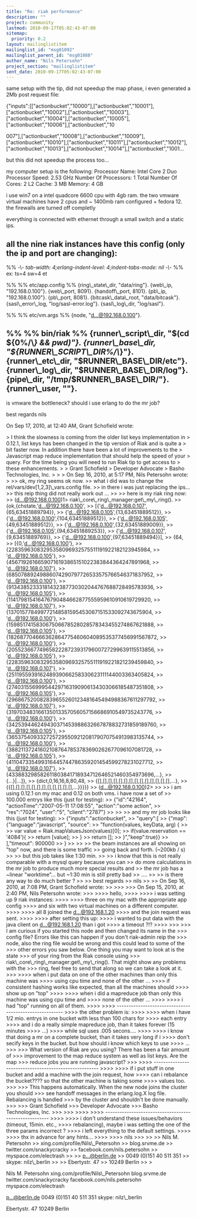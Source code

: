 ```yaml
---
title: "Re: riak performance"
description: ""
project: community
lastmod: 2010-09-17T05:02:43-07:00
sitemap:
  priority: 0.2
layout: mailinglistitem
mailinglist_id: "msg01092"
mailinglist_parent_id: "msg01088"
author_name: "Nils Petersohn"
project_section: "mailinglistitem"
sent_date: 2010-09-17T05:02:43-07:00
---
```



same setup with the tip, did not speedup the map phase, i even generated a 2Mb 
post request file:

{"inputs":[["actionbucket","10000"],["actionbucket","10001"],["actionbucket","10002"],["actionbucket","10003"],["actionbucket","10004"],["actionbucket","10005"],["actionbucket","10006"],["actionbucket","10
 
007"],["actionbucket","10008"],["actionbucket","10009"],["actionbucket","10010"],["actionbucket","10011"],["actionbucket","10012"],["actionbucket","10013"],["actionbucket","10014"],["actionbucket","1001...

but this did not speedup the process too...

my computer setup is the following:
Processor Name: Intel Core 2 Duo
 Processor Speed: 2.53 GHz
 Number Of Processors: 1
 Total Number Of Cores: 2
 L2 Cache: 3 MB
 Memory: 4 GB

i use win7 on a intel quadcore 6600 cpu with 4gb ram.
the two vmware virtual machines have 2 cpus and ~ 1400mb ram configured + 
fedora 12.
the firewalls are turned off completly

everything is connected with ethernet through a small switch and a static ips.

all the nine riak instances have this config (only the ip and port are 
changing):
------------------------------------------------------------------------------------------------------------------------------------------
%% -\\*- tab-width: 4;erlang-indent-level: 4;indent-tabs-mode: nil -\\*-
%% ex: ts=4 sw=4 et

%%
%% etc/app.config
%%
{ring\\_state\\_dir, "data/ring"}.
{web\\_ip, "192.168.0.100"}.
{web\\_port, 8091}.
{handoff\\_port, 8101}.
{pb\\_ip, "192.168.0.100"}.
{pb\\_port, 8081}.
{bitcask\\_data\\_root, "data/bitcask"}.
{sasl\\_error\\_log, "log/sasl-error.log"}.
{sasl\\_log\\_dir, "log/sasl"}.

%%
%% etc/vm.args
%%
{node, "d...@192.168.0.100"}.

%%
%% bin/riak
%%
{runner\\_script\\_dir, "$(cd ${0%/\\*} && pwd)"}.
{runner\\_base\\_dir, "${RUNNER\\_SCRIPT\\_DIR%/\\*}"}.
{runner\\_etc\\_dir, "$RUNNER\\_BASE\\_DIR/etc"}.
{runner\\_log\\_dir, "$RUNNER\\_BASE\\_DIR/log"}.
{pipe\\_dir, "/tmp/$RUNNER\\_BASE\\_DIR/"}.
{runner\\_user, ""}.
------------------------------------------------------------------------------------------------------------------------------------------

is vmware the bottleneck? should i use erlang to do the mr job? 

best regards
nils

On Sep 17, 2010, at 12:40 AM, Grant Schofield wrote:

&gt; I think the slowness is coming from the older list keys implementation in 
&gt; 0.12.1, list keys has been changed in the tip version of Riak and is quite a 
&gt; bit faster now. In addition there have been a lot of improvements to the 
&gt; Javascript map reduce implementation that should help the speed of your 
&gt; query. For the time being you will need to run Riak tip to get access to 
&gt; these enhancements. 
&gt; 
&gt; Grant Schofield
&gt; Developer Advocate
&gt; Basho Technologies, Inc.
&gt; 
&gt; 
&gt; On Sep 16, 2010, at 5:17 PM, Nils Petersohn wrote:
&gt; 
&gt;&gt; ok, my ring seems ok now.
&gt;&gt; what i did was to change the rel/vars/dev[1,2,3]\\_vars.config file.
&gt;&gt; in there i was just replacing the ips...
&gt;&gt; this reip thing did not really work out ...
&gt;&gt; 
&gt;&gt; here is my riak ring now:
&gt;&gt; (d...@192.168.0.100)1&gt; riak\\_core\\_ring\\_manager:get\\_my\\_ring().
&gt;&gt; {ok,{chstate,'d...@192.168.0.100',
&gt;&gt; [{'d...@192.168.0.107',{65,63451889794}},
&gt;&gt; {'d...@192.168.0.105',{13,63451889512}},
&gt;&gt; {'d...@192.168.0.100',{104,63451889512}},
&gt;&gt; {'d...@192.168.0.105',{49,63451889512}},
&gt;&gt; {'d...@192.168.0.100',{32,63451889009}},
&gt;&gt; {'d...@192.168.0.105',{94,63451889253}},
&gt;&gt; {'d...@192.168.0.107',{9,63451889769}},
&gt;&gt; {'d...@192.168.0.100',{97,63451889494}}],
&gt;&gt; {64,
&gt;&gt; [{0,'d...@192.168.0.100'},
&gt;&gt; {22835963083295358096932575511191922182123945984,
&gt;&gt; 'd...@192.168.0.105'},
&gt;&gt; {45671926166590716193865151022383844364247891968,
&gt;&gt; 'd...@192.168.0.107'},
&gt;&gt; {68507889249886074290797726533575766546371837952,
&gt;&gt; 'd...@192.168.0.100'},
&gt;&gt; {91343852333181432387730302044767688728495783936,
&gt;&gt; 'd...@192.168.0.105'},
&gt;&gt; {114179815416476790484662877555959610910619729920,
&gt;&gt; 'd...@192.168.0.107'},
&gt;&gt; {137015778499772148581595453067151533092743675904,
&gt;&gt; 'd...@192.168.0.100'},
&gt;&gt; {159851741583067506678528028578343455274867621888,
&gt;&gt; 'd...@192.168.0.105'},
&gt;&gt; {182687704666362864775460604089535377456991567872,
&gt;&gt; 'd...@192.168.0.100'},
&gt;&gt; {205523667749658222872393179600727299639115513856,
&gt;&gt; 'd...@192.168.0.105'},
&gt;&gt; {228359630832953580969325755111919221821239459840,
&gt;&gt; 'd...@192.168.0.107'},
&gt;&gt; {251195593916248939066258330623111144003363405824,
&gt;&gt; 'd...@192.168.0.100'},
&gt;&gt; {274031556999544297163190906134303066185487351808,
&gt;&gt; 'd...@192.168.0.105'},
&gt;&gt; {296867520082839655260123481645494988367611297792,
&gt;&gt; 'd...@192.168.0.107'},
&gt;&gt; {319703483166135013357056057156686910549735243776,
&gt;&gt; 'd...@192.168.0.100'},
&gt;&gt; {342539446249430371453988632667878832731859189760,
&gt;&gt; 'd...@192.168.0.105'},
&gt;&gt; {365375409332725729550921208179070754913983135744,
&gt;&gt; 'd...@192.168.0.100'},
&gt;&gt; {388211372416021087647853783690262677096107081728,
&gt;&gt; 'd...@192.168.0.105'},
&gt;&gt; {411047335499316445744786359201454599278231027712,
&gt;&gt; 'd...@192.168.0.107'},
&gt;&gt; {433883298582611803841718934712646521460354973696,...},
&gt;&gt; {...}|...]},
&gt;&gt; {dict,0,16,16,8,80,48,
&gt;&gt; {[],[],[],[],[],[],[],[],[],[],[],[],[],[],...},
&gt;&gt; {{[],[],[],[],[],[],[],[],[],[],[],[],...}}}}}
&gt;&gt; (d...@192.168.0.100)2&gt; 
&gt;&gt; 
&gt;&gt; i am using 0.12.1 on my mac and 0.12 on both vms. i have now a set of 
&gt;&gt; 100.000 entrys like this (just for testing):
&gt;&gt; {"id":"42164", "actionTime":"2007-05-11 17:08:55", "action":"some action", 
&gt;&gt; "res":"7024", "user":"5", "client":"2787"}
&gt;&gt; 
&gt;&gt; 
&gt;&gt; and my mr job looks like this (just for testing):
&gt;&gt; {"inputs":"actionbucket",
&gt;&gt; "query":[
&gt;&gt; {"map":{"language":"javascript", "source":
&gt;&gt; "function(values, keyData, arg) {
&gt;&gt; 
&gt;&gt; var value = Riak.mapValuesJson(values)[0];
&gt;&gt; if(value.reservation == '4084'){
&gt;&gt; return [value];
&gt;&gt; }
&gt;&gt; return [];
&gt;&gt; }","keep":true}}
&gt;&gt; ],"timeout": 900000
&gt;&gt; }
&gt;&gt; 
&gt;&gt; 
&gt;&gt; the beam instances are all showing on "top" now, and there is some traffic 
&gt;&gt; going back and forth. (~200kb / s)
&gt;&gt; 
&gt;&gt; but this job takes like 1:30 min.
&gt;&gt; 
&gt;&gt; i know that this is not really comparable with a mysql query because you can 
&gt;&gt; do more calculations in the mr job to produce much more special results and 
&gt;&gt; the mr job has a ~linear "worktime"... but ~1:30 min is still pretty bad 
&gt;&gt; .... 
&gt;&gt; 
&gt;&gt; is there any way to do much better ?
&gt;&gt; 
&gt;&gt; best regards
&gt;&gt; nils
&gt;&gt; 
&gt;&gt; On Sep 16, 2010, at 7:08 PM, Grant Schofield wrote:
&gt;&gt; 
&gt;&gt;&gt; 
&gt;&gt;&gt; On Sep 15, 2010, at 2:40 PM, Nils Petersohn wrote:
&gt;&gt;&gt; 
&gt;&gt;&gt;&gt; hello,
&gt;&gt;&gt;&gt; 
&gt;&gt;&gt;&gt; i was setting up 9 riak instances:
&gt;&gt;&gt;&gt; 
&gt;&gt;&gt;&gt; three on my mac with the appropriate app config
&gt;&gt;&gt;&gt; and six with two virtual machines on a different computer.
&gt;&gt;&gt;&gt; 
&gt;&gt;&gt;&gt; all 8 joined the d...@192.168.1.20
&gt;&gt;&gt;&gt; and the join request was sent.
&gt;&gt;&gt;&gt; 
&gt;&gt;&gt;&gt; after setting this up:
&gt;&gt;&gt;&gt; i wanted to put data with the java client on d...@192.168.1.20 than i got 
&gt;&gt;&gt;&gt; a timeout ?!?
&gt;&gt;&gt;&gt; 
&gt;&gt;&gt; 
&gt;&gt;&gt; I am curious if you started this node and then changed its name in the 
&gt;&gt;&gt; config file? Errors like this can happen if you don't riak-admin reip the 
&gt;&gt;&gt; node, also the ring file would be wrong and this could lead to some of the 
&gt;&gt;&gt; other errors you saw below. One thing you may want to look at is the state 
&gt;&gt;&gt; of your ring from the Riak console using 
&gt;&gt;&gt; riak\\_core\\_ring\\_manager:get\\_my\\_ring(). That might show any problems with the 
&gt;&gt;&gt; ring, feel free to send that along so we can take a look at it.
&gt;&gt;&gt; 
&gt;&gt;&gt;&gt; when i put data on one of the other machines than only this machine was 
&gt;&gt;&gt;&gt; using cpu time and none of the other ...
&gt;&gt;&gt;&gt; if consistent hashing works like expected, than all the machines should 
&gt;&gt;&gt;&gt; show up on "top"
&gt;&gt;&gt;&gt; 
&gt;&gt;&gt;&gt; when i did a mapreduce job than only this machine was using cpu time and 
&gt;&gt;&gt;&gt; none of the other ...
&gt;&gt;&gt;&gt; 
&gt;&gt;&gt;&gt; i had "top" running on all of them.
&gt;&gt;&gt;&gt; 
&gt;&gt;&gt;&gt; -------------------------------------------------------
&gt;&gt;&gt;&gt; the other problem is:
&gt;&gt;&gt;&gt; 
&gt;&gt;&gt;&gt; when i have 1/2 mio. entrys in one bucket with less than 100 chars for 
&gt;&gt;&gt;&gt; each entry
&gt;&gt;&gt;&gt; and i do a really simple mapreduce job, than it takes forever (15 minutes 
&gt;&gt;&gt;&gt; ...)
&gt;&gt;&gt;&gt; while sql uses .005 secons....
&gt;&gt;&gt;&gt; 
&gt;&gt;&gt;&gt; i know that doing a mr on a complete bucket, than it takes very long if i 
&gt;&gt;&gt;&gt; don't secify keys in the bucket. but how should i know which keys to use 
&gt;&gt;&gt;&gt; ...
&gt;&gt;&gt; 
&gt;&gt;&gt; What version of Riak are you using? There has been a fair amount of 
&gt;&gt;&gt; improvement to the map reduce system as well as list keys. Are the map 
&gt;&gt;&gt; reduce jobs you are running javascript?
&gt;&gt;&gt; 
&gt;&gt;&gt;&gt; ------------------------------------------------------
&gt;&gt;&gt;&gt; 
&gt;&gt;&gt;&gt; if i put stuff in one bucket and add a machine with the join request, how 
&gt;&gt;&gt;&gt; can i rebalance the bucket???? so that the other machine is taking some 
&gt;&gt;&gt;&gt; values too.
&gt;&gt;&gt; 
&gt;&gt;&gt; This happens automatically. When the new node joins the cluster you should 
&gt;&gt;&gt; see handoff messages in the erlang.log.X log file. Rebalancing is handled 
&gt;&gt;&gt; by the cluster and shouldn't be done manually.
&gt;&gt;&gt; 
&gt;&gt;&gt; Grant Schofield
&gt;&gt;&gt; Developer Advocate
&gt;&gt;&gt; Basho Technologies, Inc.
&gt;&gt;&gt; 
&gt;&gt;&gt; 
&gt;&gt;&gt;&gt; 
&gt;&gt;&gt;&gt; ------------------------------------------------------
&gt;&gt;&gt;&gt; 
&gt;&gt;&gt;&gt; i don't understand these issues/behaviors (timeout, 15min. etc., 
&gt;&gt;&gt;&gt; rebalancing), maybe i was setting the one of the three params incorrect ? 
&gt;&gt;&gt;&gt; i left everything to the default settings.
&gt;&gt;&gt;&gt; 
&gt;&gt;&gt;&gt; thx in advance for any hints...
&gt;&gt;&gt;&gt; 
&gt;&gt;&gt;&gt; nils
&gt;&gt;&gt; 
&gt;&gt; 
&gt;&gt; Nils M. Petersohn
&gt;&gt; xing.com/profile/Nils\\_Petersohn
&gt;&gt; blog.srvme.de
&gt;&gt; twitter.com/snackycracky
&gt;&gt; facebook.com/nils.petersohn
&gt;&gt; myspace.com/electrash
&gt;&gt; 
&gt;&gt; p...@berlin.de
&gt;&gt; 0049 (0)151 40 511 351
&gt;&gt; skype: nilz\\_berlin
&gt;&gt; 
&gt;&gt; Ebertystr. 47
&gt;&gt; 10249 Berlin
&gt;&gt; 
&gt; 

Nils M. Petersohn
xing.com/profile/Nils\\_Petersohn
blog.srvme.de
twitter.com/snackycracky
facebook.com/nils.petersohn
myspace.com/electrash

p...@berlin.de
0049 (0)151 40 511 351
skype: nilz\\_berlin

Ebertystr. 47
10249 Berlin
